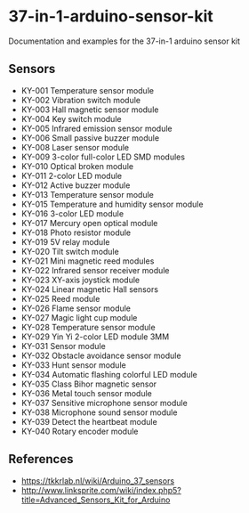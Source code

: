 # 37-in-1-arduino-sensor-kit
Documentation and examples for the 37-in-1 arduino sensor kit

## Sensors
* KY-001 Temperature sensor module
* KY-002 Vibration switch module
* KY-003 Hall magnetic sensor module
* KY-004 Key switch module
* KY-005 Infrared emission sensor module
* KY-006 Small passive buzzer module
* KY-008 Laser sensor module
* KY-009 3-color full-color LED SMD modules
* KY-010 Optical broken module
* KY-011 2-color LED module
* KY-012 Active buzzer module
* KY-013 Temperature sensor module
* KY-015 Temperature and humidity sensor module
* KY-016 3-color LED module
* KY-017 Mercury open optical module
* KY-018 Photo resistor module
* KY-019 5V relay module
* KY-020 Tilt switch module
* KY-021 Mini magnetic reed modules
* KY-022 Infrared sensor receiver module
* KY-023 XY-axis joystick module
* KY-024 Linear magnetic Hall sensors
* KY-025 Reed module
* KY-026 Flame sensor module
* KY-027 Magic light cup module
* KY-028 Temperature sensor module
* KY-029 Yin Yi 2-color LED module 3MM
* KY-031 Sensor module
* KY-032 Obstacle avoidance sensor module
* KY-033 Hunt sensor module
* KY-034 Automatic flashing colorful LED module
* KY-035 Class Bihor magnetic sensor
* KY-036 Metal touch sensor module
* KY-037 Sensitive microphone sensor module
* KY-038 Microphone sound sensor module
* KY-039 Detect the heartbeat module
* KY-040 Rotary encoder module 

## References
* https://tkkrlab.nl/wiki/Arduino_37_sensors
* http://www.linksprite.com/wiki/index.php5?title=Advanced_Sensors_Kit_for_Arduino
